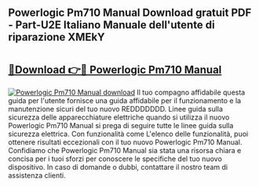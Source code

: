 ## Powerlogic Pm710 Manual Download gratuit PDF - Part-U2E Italiano Manuale dell'utente di riparazione XMEkY

# <h2><a href="http://dfcfvt8.blite.top/?on=Powerlogic+Pm710+Manual">🔗Download 👉🔴 Powerlogic Pm710 Manual</a></h2>

[![Powerlogic Pm710 Manual download](https://i.imgur.com/lujVjoI.png)](http://dfcfvt8.blite.top/?on=Powerlogic+Pm710+Manual)
Il tuo compagno affidabile questa guida per l'utente fornisce una guida affidabile per il funzionamento e la manutenzione sicuri del tuo nuovo REDDDDDDD. Linee guida sulla sicurezza delle apparecchiature elettriche quando si utilizza il nuovo Powerlogic Pm710 Manual si prega di seguire tutte le linee guida sulla sicurezza elettrica. Con funzionalità come L'elenco delle funzionalità, puoi ottenere risultati eccezionali con il tuo nuovo Powerlogic Pm710 Manual. Confidiamo che Powerlogic Pm710 Manual sia stata una risorsa chiara e concisa per i tuoi sforzi per conoscere le specifiche del tuo nuovo dispositivo. In caso di domande o dubbi, contattare il nostro team di assistenza clienti.
